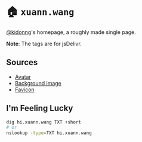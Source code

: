 # 🏠 `xuann.wang`

[@kidonng](https://github.com/kidonng)'s homepage, a roughly made single page.

**Note**: The tags are for jsDelivr.

## Sources

- [Avatar](https://Twitter.com/_namori_/status/1318789046953373696)
- [Background image](https://trace.moe/?mute&url=https://cdn.jsdelivr.net/gh/kidonng/xuann.wang/static/bg.webp)
- [Favicon](https://www.pixiv.net/artworks/22779959)

## I'm Feeling Lucky

```sh
dig hi.xuann.wang TXT +short
# or
nslookup -type=TXT hi.xuann.wang
```
